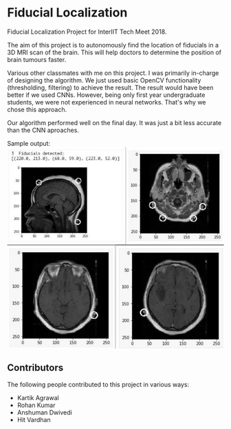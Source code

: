 # Fiducial Localization
Fiducial Localization Project for InterIIT Tech Meet 2018.

The aim of this project is to autonomously find the location 
of fiducials in a 3D MRI scan of the brain. This will help 
doctors to determine the position of brain tumours faster.

Various other classmates with me on this project. I was primarily 
in-charge of designing the algorithm. We just used basic 
OpenCV functionality (thresholding, filtering) to achieve
the result. The result would have been better if we used CNNs. 
However, being only first year undergraduate students, we 
were not experienced in neural networks. That's why we chose 
this approach.

Our algorithm performed well on the final day. It was just a bit
less accurate than the CNN aproaches.

Sample output:  
![](results.jpg)

## Contributors
The following people contributed to this project in various ways:

* Kartik Agrawal
* Rohan Kumar
* Anshuman Dwivedi
* Hit Vardhan
